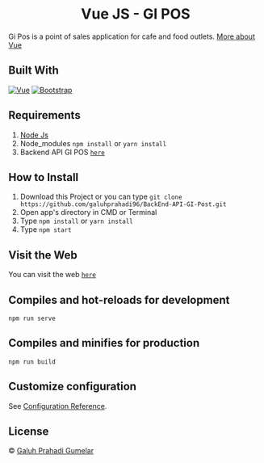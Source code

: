 <h1 align='center'>Vue JS - GI POS</h1>

Gi Pos is a point of sales application for cafe and food outlets. [More about Vue](https://vuejs.org/)

## Built With

[![Vue](https://img.shields.io/badge/Vue-v2.6.11-green)](https://github.com/vuejs/vue)
[![Bootstrap](https://img.shields.io/badge/Bootstrap-v4.5.x-blue)](https://github.com/bootstrap-vue/bootstrap-vue)

## Requirements

1. <a href="https://nodejs.org/en/download/">Node Js</a>
2. Node_modules `npm install` or `yarn install`
3. Backend API GI POS [`here`](https://github.com/galuhprahadi96/BackEnd-API-GI-Post)

## How to Install

1. Download this Project or you can type `git clone https://github.com/galuhprahadi96/BackEnd-API-GI-Post.git`
2. Open app's directory in CMD or Terminal
3. Type `npm install` or `yarn install`
4. Type `npm start`

## Visit the Web

You can visit the web [`here`](https://gi-pos.netlify.app)

## Compiles and hot-reloads for development

```
npm run serve
```

## Compiles and minifies for production

```
npm run build
```

## Customize configuration

See [Configuration Reference](https://cli.vuejs.org/config/).

## License

© [Galuh Prahadi Gumelar](https://github.com/galuhprahadi96/)

